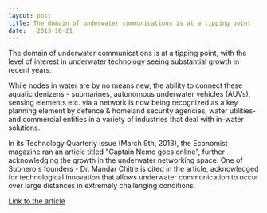 ```yaml
---
layout: post
title: The domain of underwater communications is at a tipping point
date:   2013-10-21
---
```


The domain of underwater communications is at a tipping point, with the level of interest in underwater technology seeing substantial growth in recent years.
 
While nodes in water are by no means new, the ability to connect these aquatic denizens - submarines, autonomous underwater vehicles (AUVs), sensing elements etc. via a network is now being recognized as a key planning element by defence & homeland security agencies, water utilities- and commercial entities in a variety of industries that deal with in-water solutions.
 
In its Technology Quarterly issue (March 9th, 2013), the Economist magazine ran an article titled "Captain Nemo goes online", further acknowledging the growth in the underwater networking space. One of Subnero's founders - Dr. Mandar Chitre is cited in the article, acknowledged for technological innovation that allows underwater communication to occur over large distances in extremely challenging conditions.

[Link to the article](http://www.economist.com/news/technology-quarterly/21572920-networking-emerging-undersea-data-networks-are-connecting-submarines-aquatic)
